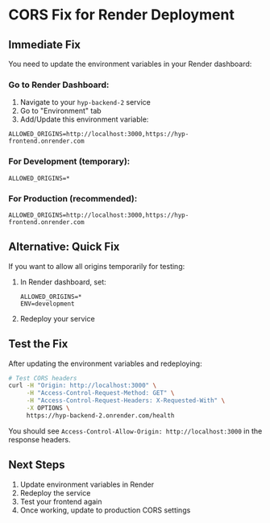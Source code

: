 # CORS Fix for Render Deployment

## Immediate Fix

You need to update the environment variables in your Render dashboard:

### Go to Render Dashboard:
1. Navigate to your `hyp-backend-2` service
2. Go to "Environment" tab
3. Add/Update this environment variable:

```
ALLOWED_ORIGINS=http://localhost:3000,https://hyp-frontend.onrender.com
```

### For Development (temporary):
```
ALLOWED_ORIGINS=*
```

### For Production (recommended):
```
ALLOWED_ORIGINS=http://localhost:3000,https://hyp-frontend.onrender.com
```

## Alternative: Quick Fix

If you want to allow all origins temporarily for testing:

1. In Render dashboard, set:
   ```
   ALLOWED_ORIGINS=*
   ENV=development
   ```

2. Redeploy your service

## Test the Fix

After updating the environment variables and redeploying:

```bash
# Test CORS headers
curl -H "Origin: http://localhost:3000" \
     -H "Access-Control-Request-Method: GET" \
     -H "Access-Control-Request-Headers: X-Requested-With" \
     -X OPTIONS \
     https://hyp-backend-2.onrender.com/health
```

You should see `Access-Control-Allow-Origin: http://localhost:3000` in the response headers.

## Next Steps

1. Update environment variables in Render
2. Redeploy the service
3. Test your frontend again
4. Once working, update to production CORS settings
